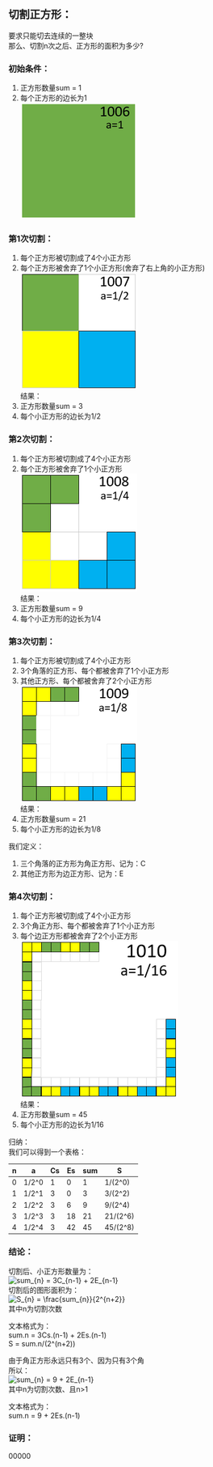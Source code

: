 ## 切割正方形：  
要求只能切去连续的一整块  
那么、切割n次之后、正方形的面积为多少?  

### 初始条件：  
1. 正方形数量sum = 1
2. 每个正方形的边长为1  
![photo](images/1006.png)  

### 第1次切割：  
1. 每个正方形被切割成了4个小正方形
2. 每个正方形被舍弃了1个小正方形(舍弃了右上角的小正方形)  
![photo](images/1007.png)  
结果：
3. 正方形数量sum = 3  
4. 每个小正方形的边长为1/2

### 第2次切割：  
1. 每个正方形被切割成了4个小正方形
2. 每个正方形被舍弃了1个小正方形  
![photo](images/1008.png)  
结果：  
1. 正方形数量sum = 9  
2. 每个小正方形的边长为1/4

### 第3次切割：  
1. 每个正方形被切割成了4个小正方形
2. 3个角落的正方形、每个都被舍弃了1个小正方形
3. 其他正方形、每个都被舍弃了2个小正方形  
![photo](images/1009.png)  
结果：  
4. 正方形数量sum = 21
5. 每个小正方形的边长为1/8  

我们定义：
1. 三个角落的正方形为角正方形、记为：C
2. 其他正方形为边正方形、记为：E

### 第4次切割：  
1. 每个正方形被切割成了4个小正方形
2. 3个角正方形、每个都被舍弃了1个小正方形
3. 每个边正方形都被舍弃了2个小正方形  
![photo](images/1010.png)  
结果：  
4. 正方形数量sum = 45
5. 每个小正方形的边长为1/16

归纳：  
我们可以得到一个表格：  

n    |   a   | Cs | Es | sum | S 
---- | ----- | -- | -- | --- | --
0    | 1/2^0 | 1  | 0  | 1   | 1/(2^0)
1    | 1/2^1 | 3  | 0  | 3   | 3/(2^2)
2    | 1/2^2 | 3  | 6  | 9   | 9/(2^4)
3    | 1/2^3 | 3  | 18 | 21  | 21/(2^6)
4    | 1/2^4 | 3  | 42 | 45  | 45/(2^8)

### 结论：  
切割后、小正方形数量为：  
<img src="https://latex.codecogs.com/gif.latex?sum_{n}&space;=&space;3C_{n-1}&space;&plus;&space;2E_{n-1}" title="sum_{n} = 3C_{n-1} + 2E_{n-1}" />  
切割后的图形面积为：  
<img src="https://latex.codecogs.com/gif.latex?S_{n}&space;=&space;\frac{sum_{n}}{2^{n&plus;2}}" title="S_{n} = \frac{sum_{n}}{2^{n+2}}" />  
其中n为切割次数  

文本格式为：  
sum.n = 3Cs.(n-1) + 2Es.(n-1)  
S = sum.n/(2^(n+2))  


由于角正方形永远只有3个、因为只有3个角  
所以：  
<img src="https://latex.codecogs.com/gif.latex?sum_{n}&space;=&space;9&space;&plus;&space;2E_{n-1}" title="sum_{n} = 9 + 2E_{n-1}" />  
其中n为切割次数、且n>1  

文本格式为：  
sum.n = 9 + 2Es.(n-1)  

### 证明：
00000  
